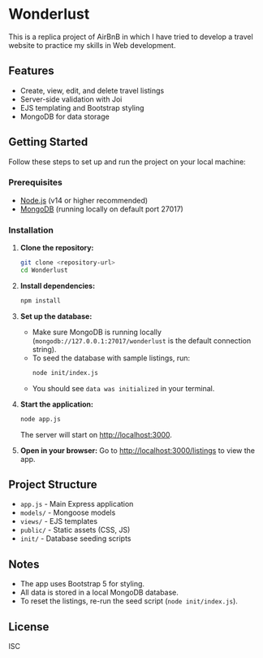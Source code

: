 # Wonderlust

This is a replica project of AirBnB in which I have tried to develop a travel website to practice my skills in Web development.

## Features

- Create, view, edit, and delete travel listings
- Server-side validation with Joi
- EJS templating and Bootstrap styling
- MongoDB for data storage

## Getting Started

Follow these steps to set up and run the project on your local machine:

### Prerequisites

- [Node.js](https://nodejs.org/) (v14 or higher recommended)
- [MongoDB](https://www.mongodb.com/try/download/community) (running locally on default port 27017)

### Installation

1. **Clone the repository:**

   ```bash
   git clone <repository-url>
   cd Wonderlust
   ```

2. **Install dependencies:**

   ```bash
   npm install
   ```

3. **Set up the database:**

   - Make sure MongoDB is running locally (`mongodb://127.0.0.1:27017/wonderlust` is the default connection string).
   - To seed the database with sample listings, run:
     ```bash
     node init/index.js
     ```
   - You should see `data was initialized` in your terminal.

4. **Start the application:**

   ```bash
   node app.js
   ```

   The server will start on [http://localhost:3000](http://localhost:3000).

5. **Open in your browser:**
   Go to [http://localhost:3000/listings](http://localhost:3000/listings) to view the app.

## Project Structure

- `app.js` - Main Express application
- `models/` - Mongoose models
- `views/` - EJS templates
- `public/` - Static assets (CSS, JS)
- `init/` - Database seeding scripts

## Notes

- The app uses Bootstrap 5 for styling.
- All data is stored in a local MongoDB database.
- To reset the listings, re-run the seed script (`node init/index.js`).

## License

ISC
